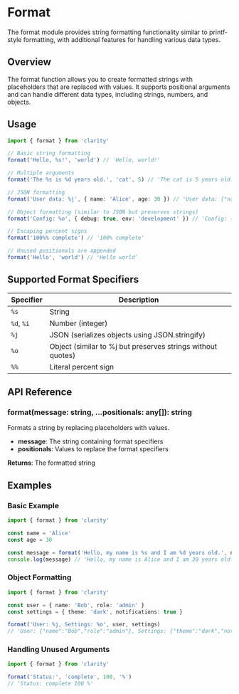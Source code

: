 # Format

The format module provides string formatting functionality similar to printf-style formatting, with additional features for handling various data types.

## Overview

The format function allows you to create formatted strings with placeholders that are replaced with values. It supports positional arguments and can handle different data types, including strings, numbers, and objects.

## Usage

```ts
import { format } from 'clarity'

// Basic string formatting
format('Hello, %s!', 'world') // 'Hello, world!'

// Multiple arguments
format('The %s is %d years old.', 'cat', 5) // 'The cat is 5 years old.'

// JSON formatting
format('User data: %j', { name: 'Alice', age: 30 }) // 'User data: {"name":"Alice","age":30}'

// Object formatting (similar to JSON but preserves strings)
format('Config: %o', { debug: true, env: 'development' }) // 'Config: {"debug":true,"env":"development"}'

// Escaping percent signs
format('100%% complete') // '100% complete'

// Unused positionals are appended
format('Hello', 'world') // 'Hello world'
```

## Supported Format Specifiers

| Specifier | Description |
|-----------|-------------|
| `%s` | String |
| `%d`, `%i` | Number (integer) |
| `%j` | JSON (serializes objects using JSON.stringify) |
| `%o` | Object (similar to %j but preserves strings without quotes) |
| `%%` | Literal percent sign |

## API Reference

### format(message: string, ...positionals: any[]): string

Formats a string by replacing placeholders with values.

- **message**: The string containing format specifiers
- **positionals**: Values to replace the format specifiers

**Returns**: The formatted string

## Examples

### Basic Example

```ts
import { format } from 'clarity'

const name = 'Alice'
const age = 30

const message = format('Hello, my name is %s and I am %d years old.', name, age)
console.log(message) // 'Hello, my name is Alice and I am 30 years old.'
```

### Object Formatting

```ts
import { format } from 'clarity'

const user = { name: 'Bob', role: 'admin' }
const settings = { theme: 'dark', notifications: true }

format('User: %j, Settings: %o', user, settings)
// 'User: {"name":"Bob","role":"admin"}, Settings: {"theme":"dark","notifications":true}'
```

### Handling Unused Arguments

```ts
import { format } from 'clarity'

format('Status:', 'complete', 100, '%')
// 'Status: complete 100 %'
```
